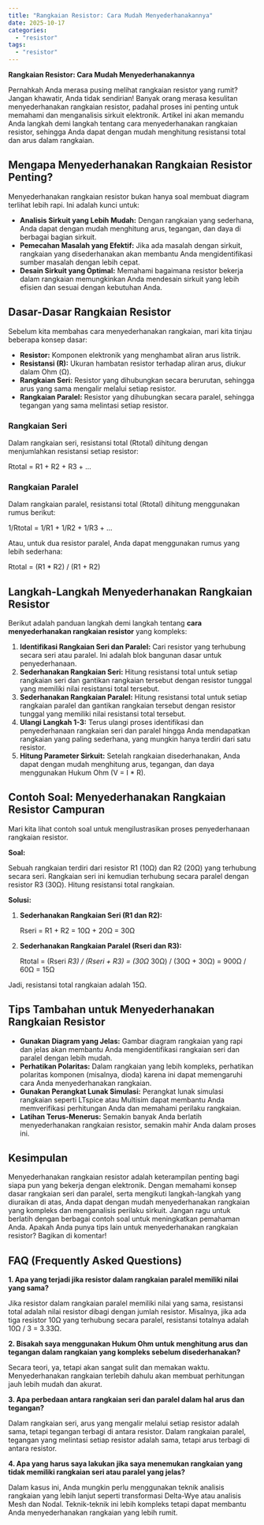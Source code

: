 ```yaml
---
title: "Rangkaian Resistor: Cara Mudah Menyederhanakannya"
date: 2025-10-17
categories: 
  - "resistor"
tags: 
  - "resistor"
---
```


**Rangkaian Resistor: Cara Mudah Menyederhanakannya**

Pernahkah Anda merasa pusing melihat rangkaian resistor yang rumit? Jangan khawatir, Anda tidak sendirian! Banyak orang merasa kesulitan menyederhanakan rangkaian resistor, padahal proses ini penting untuk memahami dan menganalisis sirkuit elektronik. Artikel ini akan memandu Anda langkah demi langkah tentang cara menyederhanakan rangkaian resistor, sehingga Anda dapat dengan mudah menghitung resistansi total dan arus dalam rangkaian.

## Mengapa Menyederhanakan Rangkaian Resistor Penting?

Menyederhanakan rangkaian resistor bukan hanya soal membuat diagram terlihat lebih rapi. Ini adalah kunci untuk:

- **Analisis Sirkuit yang Lebih Mudah:** Dengan rangkaian yang sederhana, Anda dapat dengan mudah menghitung arus, tegangan, dan daya di berbagai bagian sirkuit.
- **Pemecahan Masalah yang Efektif:** Jika ada masalah dengan sirkuit, rangkaian yang disederhanakan akan membantu Anda mengidentifikasi sumber masalah dengan lebih cepat.
- **Desain Sirkuit yang Optimal:** Memahami bagaimana resistor bekerja dalam rangkaian memungkinkan Anda mendesain sirkuit yang lebih efisien dan sesuai dengan kebutuhan Anda.

## Dasar-Dasar Rangkaian Resistor

Sebelum kita membahas cara menyederhanakan rangkaian, mari kita tinjau beberapa konsep dasar:

- **Resistor:** Komponen elektronik yang menghambat aliran arus listrik.
- **Resistansi (R):** Ukuran hambatan resistor terhadap aliran arus, diukur dalam Ohm (Ω).
- **Rangkaian Seri:** Resistor yang dihubungkan secara berurutan, sehingga arus yang sama mengalir melalui setiap resistor.
- **Rangkaian Paralel:** Resistor yang dihubungkan secara paralel, sehingga tegangan yang sama melintasi setiap resistor.

### Rangkaian Seri

Dalam rangkaian seri, resistansi total (Rtotal) dihitung dengan menjumlahkan resistansi setiap resistor:

Rtotal = R1 + R2 + R3 + ...

### Rangkaian Paralel

Dalam rangkaian paralel, resistansi total (Rtotal) dihitung menggunakan rumus berikut:

1/Rtotal = 1/R1 + 1/R2 + 1/R3 + ...

Atau, untuk dua resistor paralel, Anda dapat menggunakan rumus yang lebih sederhana:

Rtotal = (R1 \* R2) / (R1 + R2)

## Langkah-Langkah Menyederhanakan Rangkaian Resistor

Berikut adalah panduan langkah demi langkah tentang **cara menyederhanakan rangkaian resistor** yang kompleks:

1. **Identifikasi Rangkaian Seri dan Paralel:** Cari resistor yang terhubung secara seri atau paralel. Ini adalah blok bangunan dasar untuk penyederhanaan.
2. **Sederhanakan Rangkaian Seri:** Hitung resistansi total untuk setiap rangkaian seri dan gantikan rangkaian tersebut dengan resistor tunggal yang memiliki nilai resistansi total tersebut.
3. **Sederhanakan Rangkaian Paralel:** Hitung resistansi total untuk setiap rangkaian paralel dan gantikan rangkaian tersebut dengan resistor tunggal yang memiliki nilai resistansi total tersebut.
4. **Ulangi Langkah 1-3:** Terus ulangi proses identifikasi dan penyederhanaan rangkaian seri dan paralel hingga Anda mendapatkan rangkaian yang paling sederhana, yang mungkin hanya terdiri dari satu resistor.
5. **Hitung Parameter Sirkuit:** Setelah rangkaian disederhanakan, Anda dapat dengan mudah menghitung arus, tegangan, dan daya menggunakan Hukum Ohm (V = I \* R).

## Contoh Soal: Menyederhanakan Rangkaian Resistor Campuran

Mari kita lihat contoh soal untuk mengilustrasikan proses penyederhanaan rangkaian resistor.

**Soal:**

Sebuah rangkaian terdiri dari resistor R1 (10Ω) dan R2 (20Ω) yang terhubung secara seri. Rangkaian seri ini kemudian terhubung secara paralel dengan resistor R3 (30Ω). Hitung resistansi total rangkaian.

**Solusi:**

1. **Sederhanakan Rangkaian Seri (R1 dan R2):**
    
    Rseri = R1 + R2 = 10Ω + 20Ω = 30Ω
    
2. **Sederhanakan Rangkaian Paralel (Rseri dan R3):**
    
    Rtotal = (Rseri _R3) / (Rseri + R3) = (30Ω_ 30Ω) / (30Ω + 30Ω) = 900Ω / 60Ω = 15Ω
    

Jadi, resistansi total rangkaian adalah 15Ω.

## Tips Tambahan untuk Menyederhanakan Rangkaian Resistor

- **Gunakan Diagram yang Jelas:** Gambar diagram rangkaian yang rapi dan jelas akan membantu Anda mengidentifikasi rangkaian seri dan paralel dengan lebih mudah.
- **Perhatikan Polaritas:** Dalam rangkaian yang lebih kompleks, perhatikan polaritas komponen (misalnya, dioda) karena ini dapat memengaruhi cara Anda menyederhanakan rangkaian.
- **Gunakan Perangkat Lunak Simulasi:** Perangkat lunak simulasi rangkaian seperti LTspice atau Multisim dapat membantu Anda memverifikasi perhitungan Anda dan memahami perilaku rangkaian.
- **Latihan Terus-Menerus:** Semakin banyak Anda berlatih menyederhanakan rangkaian resistor, semakin mahir Anda dalam proses ini.

## Kesimpulan

Menyederhanakan rangkaian resistor adalah keterampilan penting bagi siapa pun yang bekerja dengan elektronik. Dengan memahami konsep dasar rangkaian seri dan paralel, serta mengikuti langkah-langkah yang diuraikan di atas, Anda dapat dengan mudah menyederhanakan rangkaian yang kompleks dan menganalisis perilaku sirkuit. Jangan ragu untuk berlatih dengan berbagai contoh soal untuk meningkatkan pemahaman Anda. Apakah Anda punya tips lain untuk menyederhanakan rangkaian resistor? Bagikan di komentar!

## FAQ (Frequently Asked Questions)

**1\. Apa yang terjadi jika resistor dalam rangkaian paralel memiliki nilai yang sama?**

Jika resistor dalam rangkaian paralel memiliki nilai yang sama, resistansi total adalah nilai resistor dibagi dengan jumlah resistor. Misalnya, jika ada tiga resistor 10Ω yang terhubung secara paralel, resistansi totalnya adalah 10Ω / 3 = 3.33Ω.

**2\. Bisakah saya menggunakan Hukum Ohm untuk menghitung arus dan tegangan dalam rangkaian yang kompleks sebelum disederhanakan?**

Secara teori, ya, tetapi akan sangat sulit dan memakan waktu. Menyederhanakan rangkaian terlebih dahulu akan membuat perhitungan jauh lebih mudah dan akurat.

**3\. Apa perbedaan antara rangkaian seri dan paralel dalam hal arus dan tegangan?**

Dalam rangkaian seri, arus yang mengalir melalui setiap resistor adalah sama, tetapi tegangan terbagi di antara resistor. Dalam rangkaian paralel, tegangan yang melintasi setiap resistor adalah sama, tetapi arus terbagi di antara resistor.

**4\. Apa yang harus saya lakukan jika saya menemukan rangkaian yang tidak memiliki rangkaian seri atau paralel yang jelas?**

Dalam kasus ini, Anda mungkin perlu menggunakan teknik analisis rangkaian yang lebih lanjut seperti transformasi Delta-Wye atau analisis Mesh dan Nodal. Teknik-teknik ini lebih kompleks tetapi dapat membantu Anda menyederhanakan rangkaian yang lebih rumit.

